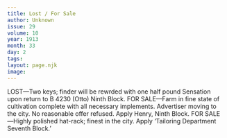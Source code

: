 ```yaml
---
title: Lost / For Sale
author: Unknown 
issue: 29
volume: 10
year: 1913
month: 33
day: 2
tags:
layout: page.njk
image:
---
```

LOST—Two keys; finder will be rewrded with one half pound Sensation upon return to B 4230 (Otto) Ninth Block.       FOR SALE—Farm in fine state of cultivation complete with all necessary implements. Advertiser moving to the city. No reasonable offer refused. Apply Henry, Ninth Block.       FOR SALE—Highly polished hat-rack; finest in the city. Apply ‘Tailoring Department Seventh Block.’

